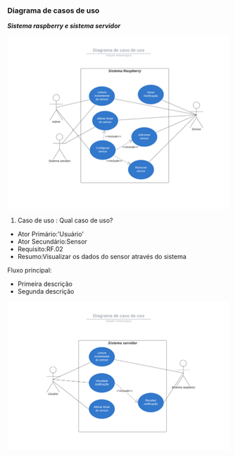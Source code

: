 ### Diagrama de casos de uso

***Sistema raspberry e sistema servidor***

![Diagrama](images/diagrama-casos-de-uso-raspberry.png)

1. Caso de uso : Qual caso de uso?

>
*  Ator Primário:'Usuário'
*  Ator Secundário:Sensor
*  Requisito:RF.02
*  Resumo:Visualizar os dados do sensor através do sistema


Fluxo principal:
                                            
                                            
*  Primeira descrição
*  Segunda descrição

![Diagrama](images/diagrama-casos-de-uso-servidor.png)
